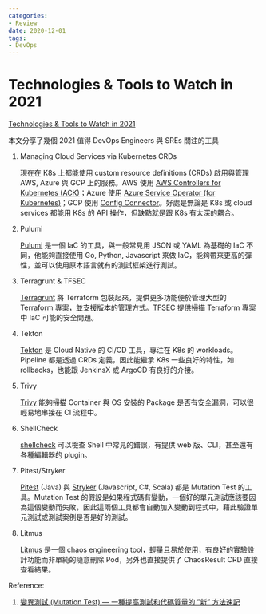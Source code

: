 ```yaml
---
categories:
- Review
date: 2020-12-01
tags:
- DevOps
---
```


# Technologies & Tools to Watch in 2021

[Technologies & Tools to Watch in 2021](https://medium.com/dev-genius/technologies-tools-to-watch-in-2021-a216dfc30f25)

本文分享了幾個 2021 值得 DevOps Engineers 與 SREs 關注的工具

1. Managing Cloud Services via Kubernetes CRDs

    現在在 K8s 上都能使用 custom resource definitions (CRDs) 啟用與管理 AWS, Azure 與 GCP 上的服務。AWS 使用 [AWS Controllers for Kubernetes (ACK)](https://github.com/aws/aws-controllers-k8s)；Azure 使用 [Azure Service Operator (for Kubernetes)](https://github.com/Azure/azure-service-operator)；GCP 使用 [Config Connector](https://cloud.google.com/config-connector/docs/overview)。好處是無論是 K8s 或 cloud services 都能用 K8s 的 API 操作，但缺點就是跟 K8s 有太深的耦合。

2. Pulumi

   [Pulumi](https://www.pulumi.com/) 是一個 IaC 的工具，與一般常見用 JSON 或 YAML 為基礎的 IaC 不同，他能夠直接使用 Go, Python, Javascript 來做 IaC，能夠帶來更高的彈性，並可以使用原本語言就有的測試框架進行測試。

3. Terragrunt & TFSEC

   [Terragrunt](https://terragrunt.gruntwork.io/) 將 Terraform 包裝起來，提供更多功能便於管理大型的 Terraform 專案，並支援版本的管理方式。[TFSEC](https://github.com/tfsec/tfsec) 提供掃描 Terraform 專案中 IaC 可能的安全問題。

4. Tekton

   [Tekton](https://tekton.dev/) 是 Cloud Native 的 CI/CD 工具，專注在 K8s 的 workloads。Pipeline 都是透過 CRDs 定義，因此能繼承 K8s 一些良好的特性，如 rollbacks，也能跟 JenkinsX 或 ArgoCD 有良好的介接。

5. Trivy

   [Trivy](https://github.com/aquasecurity/trivy) 能夠掃描 Container 與 OS 安裝的 Package 是否有安全漏洞，可以很輕易地串接在 CI 流程中。

6. ShellCheck

   [shellcheck](https://github.com/koalaman/shellcheck) 可以檢查 Shell 中常見的錯誤，有提供 web 版、CLI，甚至還有各種編輯器的 plugin。

7. Pitest/Stryker

   [Pitest](http://pitest.org/) (Java) 與 [Stryker](https://stryker-mutator.io/) (Javascript, C#, Scala) 都是 Mutation Test 的工具。Mutation Test 的假設是如果程式碼有變動，一個好的單元測試應該要因為這個變動而失敗，因此這兩個工具都會自動加入變動到程式中，藉此驗證單元測試或測試案例是否是好的測試。

8. Litmus

   [Litmus](https://github.com/litmuschaos/litmus) 是一個 chaos engineering tool，輕量且易於使用，有良好的實驗設計功能而非單純的隨意刪除 Pod，另外也直接提供了 ChaosResult CRD 直接查看結果。

Reference:

1. [變異測試 (Mutation Test) — 一種提高測試和代碼質量的 ”新” 方法速記](https://medium.com/@loverjersey/%E8%AE%8A%E7%95%B0%E6%B8%AC%E8%A9%A6-mutation-test-%E4%B8%80%E7%A8%AE%E6%8F%90%E9%AB%98%E6%B8%AC%E8%A9%A6%E5%92%8C%E4%BB%A3%E7%A2%BC%E8%B3%AA%E9%87%8F%E7%9A%84-%E6%96%B0-%E6%96%B9%E6%B3%95%E9%80%9F%E8%A8%98-35bde79a5c7a)
